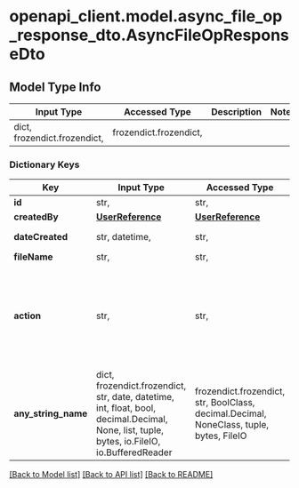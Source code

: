 # openapi_client.model.async_file_op_response_dto.AsyncFileOpResponseDto

## Model Type Info
Input Type | Accessed Type | Description | Notes
------------ | ------------- | ------------- | -------------
dict, frozendict.frozendict,  | frozendict.frozendict,  |  | 

### Dictionary Keys
Key | Input Type | Accessed Type | Description | Notes
------------ | ------------- | ------------- | ------------- | -------------
**id** | str,  | str,  |  | [optional] 
**createdBy** | [**UserReference**](UserReference.md) | [**UserReference**](UserReference.md) |  | [optional] 
**dateCreated** | str, datetime,  | str,  |  | [optional] value must conform to RFC-3339 date-time
**fileName** | str,  | str,  |  | [optional] 
**action** | str,  | str,  |  | [optional] must be one of ["GUI_UPLOAD", "GUI_DOWNLOAD", "GUI_REIMPORT", "GUI_REIMPORT_TARGET", "CJ_UPLOAD", "CJ_DOWNLOAD", "APC_UPLOAD", "APC_DOWNLOAD", "API_UPLOAD", "API_DOWNLOAD", "SUBMITTER_PORTAL_DOWNLOAD", ] 
**any_string_name** | dict, frozendict.frozendict, str, date, datetime, int, float, bool, decimal.Decimal, None, list, tuple, bytes, io.FileIO, io.BufferedReader | frozendict.frozendict, str, BoolClass, decimal.Decimal, NoneClass, tuple, bytes, FileIO | any string name can be used but the value must be the correct type | [optional]

[[Back to Model list]](../../README.md#documentation-for-models) [[Back to API list]](../../README.md#documentation-for-api-endpoints) [[Back to README]](../../README.md)

